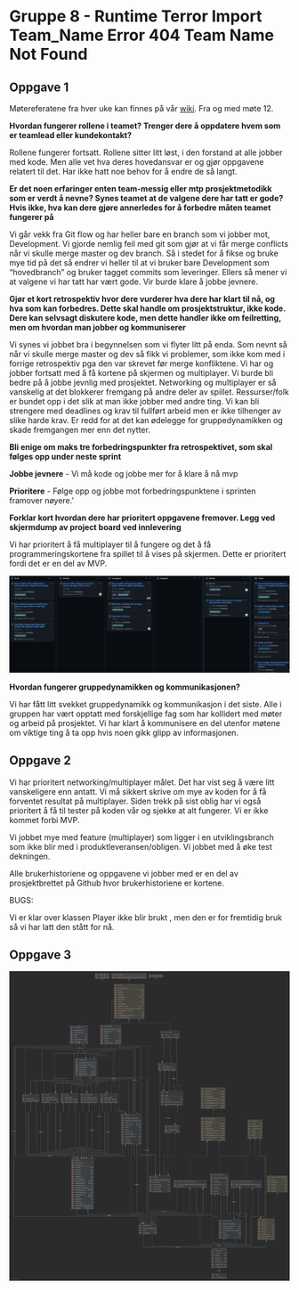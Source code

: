 # Gruppe 8 - Runtime Terror Import Team_Name Error 404 Team Name Not Found

## Oppgave 1

Møtereferatene fra hver uke kan finnes på vår [wiki](https://github.com/inf112-v21/Runtime-Terror-Import-Team_Name-Error-404-Team-Name-Not-Found/wiki). Fra og med møte 12.


**Hvordan fungerer rollene i teamet? Trenger dere å oppdatere hvem som er teamlead eller kundekontakt?**


Rollene fungerer fortsatt. Rollene sitter litt løst, i den forstand at alle jobber med kode. Men alle vet hva deres hovedansvar er og gjør oppgavene relatert til det. Har ikke hatt noe behov for å endre de så langt.


**Er det noen erfaringer enten team-messig eller mtp prosjektmetodikk som er verdt å nevne? Synes teamet at de valgene dere har tatt er gode? Hvis ikke, hva kan dere gjøre annerledes for å forbedre måten teamet fungerer på**


Vi går vekk fra Git flow og har heller bare en branch som vi jobber mot, Development. Vi gjorde nemlig feil med git som gjør at vi får merge conflicts når vi skulle merge master og dev branch. Så i stedet for å fikse og bruke mye tid på det så endrer vi heller til at vi bruker bare Development som “hovedbranch” og bruker tagget commits som leveringer.
Ellers så mener vi at valgene vi har tatt har vært gode. Vir burde klare å jobbe jevnere.


**Gjør et kort retrospektiv hvor dere vurderer hva dere har klart til nå, og hva som kan forbedres. Dette skal handle om prosjektstruktur, ikke kode. Dere kan selvsagt diskutere kode, men dette handler ikke om feilretting, men om hvordan man jobber og kommuniserer**


Vi synes vi jobbet bra i begynnelsen som vi flyter litt på enda. Som nevnt så når vi skulle merge master og dev så fikk vi problemer, som ikke kom med i forrige retrospektiv pga den var skrevet før merge konfliktene. Vi har og jobber fortsatt med å få kortene på skjermen og multiplayer.
Vi burde bli bedre på å jobbe jevnlig med prosjektet. Networking og multiplayer er så vanskelig at det blokkerer fremgang på andre deler av spillet. Ressurser/folk er bundet opp i det slik at man ikke jobber med andre ting. Vi kan bli strengere med deadlines og krav til fullført arbeid men er ikke tilhenger av slike harde krav. Er redd for at det kan ødelegge for gruppedynamikken og skade fremgangen mer enn det nytter.


**Bli enige om maks tre forbedringspunkter fra retrospektivet, som skal følges opp under neste sprint**


**Jobbe jevnere** - Vi må kode og jobbe mer for å klare å nå mvp

**Prioritere** - Følge opp og jobbe mot forbedringspunktene i sprinten framover nøyere.'


**Forklar kort hvordan dere har prioritert oppgavene fremover. Legg ved skjermdump av project board ved innlevering**

Vi har prioritert å få multiplayer til å fungere og det å få programmeringskortene fra spillet til å vises på skjermen. Dette er prioritert fordi det er en del av MVP.

![Project board](Diagram/projectboard.png?raw=true "Our project board on github")


**Hvordan fungerer gruppedynamikken og kommunikasjonen?**

Vi har fått litt svekket gruppedynamikk og kommunikasjon i det siste. Alle i gruppen har vært opptatt med forskjellige fag som har kollidert med møter og arbeid på prosjektet. Vi har klart å kommunisere en del utenfor møtene om viktige ting å ta opp hvis noen gikk glipp av informasjonen.


## Oppgave 2

Vi har prioritert networking/multiplayer målet. Det har vist seg å være litt vanskeligere enn antatt. Vi må sikkert skrive om mye av koden for å få forventet resultat på multiplayer.
Siden trekk på sist oblig har vi også prioritert å få til tester på koden vår og sjekke at alt fungerer. Vi er ikke kommet forbi MVP.

Vi jobbet mye med feature (multiplayer) som ligger i en utviklingsbranch som ikke blir med i produktleveransen/obligen. Vi jobbet med å øke test dekningen.

Alle brukerhistoriene og oppgavene vi jobber med er en del av prosjektbrettet på Github hvor brukerhistoriene er kortene.

BUGS:

Vi er klar over klassen Player ikke blir brukt , men den er for fremtidig bruk så vi har latt den stått for nå.


## Oppgave 3

![Class Diagram](Diagram/classdiagram2.png?raw=true "Class Diagram")




